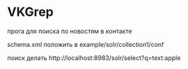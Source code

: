 VKGrep
======

прога для поиска по новостям в контакте

schema.xml положить в example/solr/collection1/conf

поиск делать http://localhost:8983/solr/select?q=text:apple
